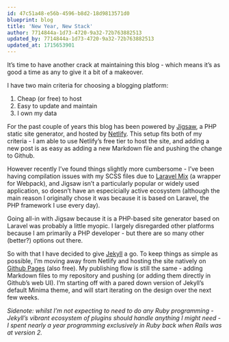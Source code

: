 ```yaml
---
id: 47c51a48-e56b-4596-b8d2-18d9813571d0
blueprint: blog
title: 'New Year, New Stack'
author: 7714844a-1d73-4720-9a32-72b763882513
updated_by: 7714844a-1d73-4720-9a32-72b763882513
updated_at: 1715653901
---
```

It’s time to have another crack at maintaining this blog - which means it’s as good a time as any to give it a bit of a makeover.

I have two main criteria for choosing a blogging platform:

1. Cheap (or free) to host
2. Easy to update and maintain
3. I own my data

For the past couple of years this blog has been powered by [Jigsaw](https://jigsaw.tighten.com), a PHP static site generator, and hosted by [Netlify](https://www.netlify.com). This setup fits both of my criteria - I am able to use Netlify’s free tier to host the site, and adding a new post is as easy as adding a new Markdown file and pushing the change to Github.

However recently I’ve found things slightly more cumbersome - I’ve been having compilation issues with my SCSS files due to [Laravel Mix](https://laravel-mix.com) (a wrapper for Webpack), and Jigsaw isn’t a particularly popular or widely used application, so doesn’t have an especicially active ecosystem (although the main reason I originally chose it was because it is based on Laravel, the PHP framework I use every day).

Going all-in with Jigsaw because it is a PHP-based site generator based on Laravel was probably a little myopic. I largely disregarded other platforms because I am primarily a PHP developer - but there are so many other (better?) options out there.

So with that I have decided to give [Jekyll](https://jekyllrb.com) a go. To keep things as simple as possible, I’m moving away from Netlify and hosting the site natively on [Github Pages](https://pages.github.com) (also free). My publishing flow is still the same - adding Markdown files to my repository and pushing (or adding them directly in Github’s web UI). I’m starting off with a pared down version of Jekyll’s default Minima theme, and will start iterating on the design over the next few weeks.

_Sidenote: whilst I’m not expecting to need to do any Ruby programming - Jekyll’s vibrant ecosystem of plugins should handle anything I might need - I spent nearly a year programming exclusively in Ruby back when Rails was at version 2._